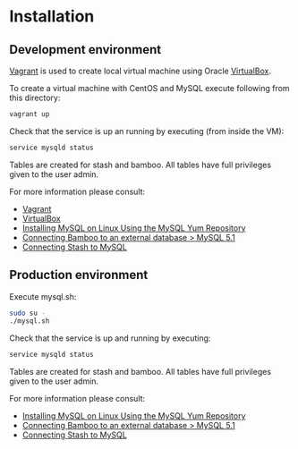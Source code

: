 Installation
============

Development environment
-----------------------

[Vagrant](http://www.vagrantup.com/) is used to create local virtual machine using Oracle [VirtualBox](https://www.virtualbox.org/).

To create a virtual machine with CentOS and MySQL execute following from this directory:

```bash
vagrant up
```

Check that the service is up an running by executing (from inside the VM):

```bash
service mysqld status
```

Tables are created for stash and bamboo.
All tables have full privileges given to the user admin.

For more information please consult:

* [Vagrant](http://www.vagrantup.com/)
* [VirtualBox](https://www.virtualbox.org/)
* [Installing MySQL on Linux Using the MySQL Yum Repository](http://dev.mysql.com/doc/mysql-repo-excerpt/5.6/en/linux-installation-yum-repo.html)
* [Connecting Bamboo to an external database > MySQL 5.1](https://confluence.atlassian.com/display/BAMBOO/MySQL+5.1)
* [Connecting Stash to MySQL](https://confluence.atlassian.com/display/STASH/Connecting+Stash+to+MySQL)


Production environment
----------------------

Execute mysql.sh:

```bash
sudo su -
./mysql.sh
```

Check that the service is up and running by executing:

```bash
service mysqld status
```

Tables are created for stash and bamboo.
All tables have full privileges given to the user admin.

For more information please consult:

* [Installing MySQL on Linux Using the MySQL Yum Repository](http://dev.mysql.com/doc/mysql-repo-excerpt/5.6/en/linux-installation-yum-repo.html)
* [Connecting Bamboo to an external database > MySQL 5.1](https://confluence.atlassian.com/display/BAMBOO/MySQL+5.1)
* [Connecting Stash to MySQL](https://confluence.atlassian.com/display/STASH/Connecting+Stash+to+MySQL)